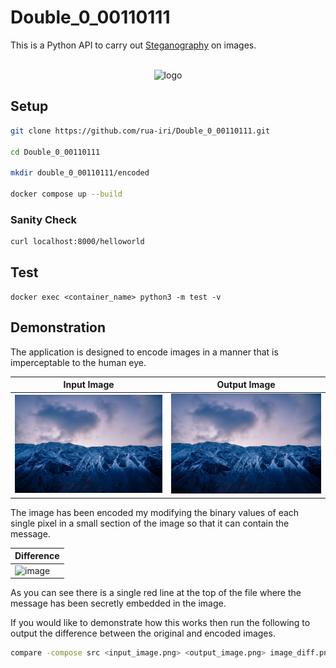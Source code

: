 # Double_0_00110111

This is a Python API to carry out [Steganography](https://en.wikipedia.org/wiki/Steganography) on images.

<div align="center">
  <div>
    </div>
      <br>
    <img src="https://github.com/rua-iri/Double_0_00110111/assets/117874491/87f53b7e-528d-4304-a6ec-6513dc41e9f3" alt="logo" width="35%" />
  <br>
</div>



## Setup

```bash
git clone https://github.com/rua-iri/Double_0_00110111.git

cd Double_0_00110111

mkdir double_0_00110111/encoded

docker compose up --build
```


### Sanity Check 

```bash
curl localhost:8000/helloworld
```

## Test

```
docker exec <container_name> python3 -m test -v
```


## Demonstration

The application is designed to encode images in a manner that is imperceptable to the human eye.

| Input Image                                                                               | Output Image |
| ----------------------------------------------------------------------------------------- | ----------------------------------------------------------------------------------------------------------------------- |
| ![image](https://github.com/rua-iri/Double_0_00110111/blob/main/sample_images/sample.png) | ![image](https://raw.githubusercontent.com/rua-iri/Double_0_00110111/refs/heads/main/sample_images/sample_encoded.png)  |

The image has been encoded my modifying the binary values of each single pixel in a small section of the image so that it can contain the message.

| Difference                                                                                |
| ----------------------------------------------------------------------------------------- |
| ![image](https://github.com/user-attachments/assets/df57e53d-75cd-42a8-a22c-547868a46261) |

As you can see there is a single red line at the top of the file where the message has been secretly embedded in the image.


If you would like to demonstrate how this works then run the following to output the difference between the original and encoded images.

```bash
compare -compose src <input_image.png> <output_image.png> image_diff.png
```




